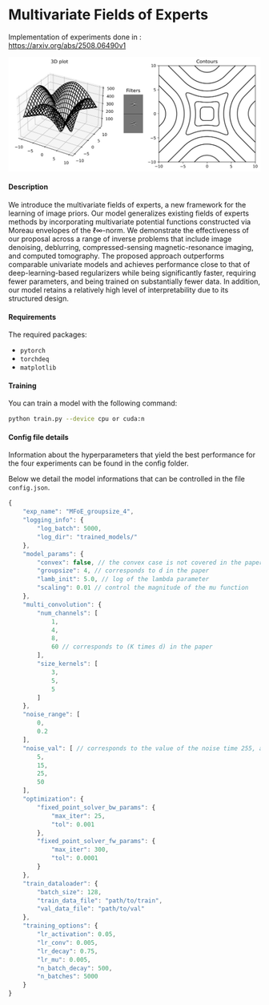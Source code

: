 # Multivariate Fields of Experts
Implementation of experiments done in : https://arxiv.org/abs/2508.06490v1

![alt text](https://github.com/StanislasDucotterd/MFoE/blob/main/potential.png?raw=true)

#### Description
We introduce the multivariate fields of experts, a new framework for the learning of image priors. Our model generalizes existing fields of experts methods by incorporating multivariate potential functions constructed via Moreau envelopes of the ℓ∞-norm. We demonstrate the effectiveness of our proposal across a range of inverse problems that include image denoising, deblurring, compressed-sensing magnetic-resonance imaging, and computed tomography. The proposed approach outperforms comparable univariate models and achieves performance close to that of deep-learning-based  regularizers while being significantly faster, requiring fewer parameters, and being trained on substantially fewer data. In addition, our model retains a relatively high level of interpretability due to its structured design. 

#### Requirements
The required packages:
- `pytorch`
- `torchdeq`
- `matplotlib`

#### Training

You can train a model with the following command:

```bash
python train.py --device cpu or cuda:n
```

#### Config file details️

Information about the hyperparameters that yield the best performance for the four experiments can be found in the config folder. 

Below we detail the model informations that can be controlled in the file `config.json`.

```javascript
{
    "exp_name": "MFoE_groupsize_4",
    "logging_info": {
        "log_batch": 5000,
        "log_dir": "trained_models/" 
    },
    "model_params": {
        "convex": false, // the convex case is not covered in the paper, but still available
        "groupsize": 4, // corresponds to d in the paper
        "lamb_init": 5.0, // log of the lambda parameter
        "scaling": 0.01 // control the magnitude of the mu function
    },
    "multi_convolution": { 
        "num_channels": [
            1,
            4,
            8,
            60 // corresponds to (K times d) in the paper
        ],
        "size_kernels": [
            3,
            5,
            5
        ]
    },
    "noise_range": [
        0,
        0.2
    ],
    "noise_val": [ // corresponds to the value of the noise time 255, as often reported
        5,
        15,
        25,
        50
    ],
    "optimization": {
        "fixed_point_solver_bw_params": {
            "max_iter": 25,
            "tol": 0.001
        },
        "fixed_point_solver_fw_params": {
            "max_iter": 300,
            "tol": 0.0001
        }
    },
    "train_dataloader": {
        "batch_size": 128,
        "train_data_file": "path/to/train",
        "val_data_file": "path/to/val"
    },
    "training_options": {
        "lr_activation": 0.05,
        "lr_conv": 0.005,
        "lr_decay": 0.75,
        "lr_mu": 0.005,
        "n_batch_decay": 500,
        "n_batches": 5000
    }
}
```
